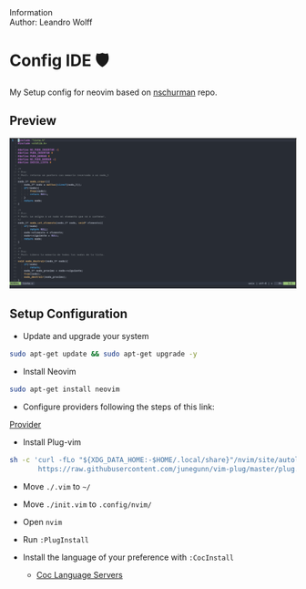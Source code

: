 <detils>
<summary>
Information
</summary>
Author: Leandro Wolff
</details>

# Config IDE :shield:

My Setup config for neovim based on [nschurman](https://github.com/nschurmann/configs) repo. 

## Preview

![demo](./demo.png)

## Setup Configuration

- Update and upgrade your system

```sh
sudo apt-get update && sudo apt-get upgrade -y
```

- Install Neovim

```sh
sudo apt-get install neovim
```

- Configure providers following the steps of this link:

[Provider](https://neovim.io/doc/user/provider.html)

- Install Plug-vim

```sh
sh -c 'curl -fLo "${XDG_DATA_HOME:-$HOME/.local/share}"/nvim/site/autoload/plug.vim --create-dirs \
       https://raw.githubusercontent.com/junegunn/vim-plug/master/plug.vim'
```

- Move `./.vim` to `~/`

- Move `./init.vim` to `.config/nvim/`

- Open `nvim`

- Run `:PlugInstall` 

- Install the language of your preference with `:CocInstall`

  - [Coc Language Servers](https://github.com/neoclide/coc.nvim/wiki/Language-servers)



